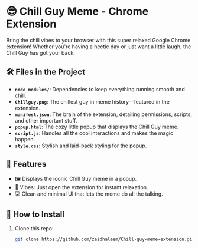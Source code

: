 # 😎 Chill Guy Meme - Chrome Extension

Bring the chill vibes to your browser with this super relaxed Google Chrome extension! Whether you're having a hectic day or just want a little laugh, the Chill Guy has got your back.  

## 🛠 Files in the Project  

- **`node_modules/`**: Dependencies to keep everything running smooth and chill.  
- **`Chillguy.png`**: The chillest guy in meme history—featured in the extension.  
- **`manifest.json`**: The brain of the extension, detailing permissions, scripts, and other important stuff.  
- **`popup.html`**: The cozy little popup that displays the Chill Guy meme.  
- **`script.js`**: Handles all the cool interactions and makes the magic happen.  
- **`style.css`**: Stylish and laid-back styling for the popup.  

## 🌟 Features  

- 🖼️ Displays the iconic Chill Guy meme in a popup.  
- 🧘 Vibes: Just open the extension for instant relaxation.  
- 💻 Clean and minimal UI that lets the meme do all the talking.  

## 🚀 How to Install  

1. Clone this repo:  
   ```bash
   git clone https://github.com/zaidhaleem/Chill-guy-meme-extension.git
